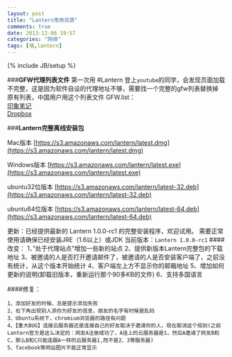 ```yaml
---
layout: post
title: "Lantern常用资源"
comments: true
date: 2013-12-06 19:57
categories: "网络"
tags: [墙,lantern]
---
```

{% include JB/setup %}
 
###**GFW代理列表文件**
第一次用 #Lantern 登上`youtube`的同学，会发现页面加载不完整，这是因为软件自设的代理地址不够，需要找一个完整的gfw列表替换掉
原有列表，中国用户用这个列表文件 GFW.list：  
[印象笔记](https://www.evernote.com/shard/s67/sh/8a28e65c-c32a-44e2-bf01-eeec714e983d/afc48748a8295ee97729675580a74069)  
[Dropbox](https://dl.dropboxusercontent.com/u/3898221/lantern/GFWlist%20for%20Lantern.txt)

     
###**Lantern完整离线安装包**  

Mac版本        [https://s3.amazonaws.com/lantern/latest.dmg](https://s3.amazonaws.com/lantern/latest.dmg)  

Windows版本    [https://s3.amazonaws.com/lantern/latest.exe](https://s3.amazonaws.com/lantern/latest.exe)  

ubuntu32位版本 [https://s3.amazonaws.com/lantern/latest-32.deb](https://s3.amazonaws.com/lantern/latest-32.deb)  

ubuntu64位版本 [https://s3.amazonaws.com/lantern/latest-64.deb](https://s3.amazonaws.com/lantern/latest-64.deb)  


更新：已经提供最新的  Lantern 1.0.0-rc1 的完整安装程序，欢迎试用。
需要正常使用请确保已经安装JRE（1.6以上）或JDK
当前版本：`Lantern 1.0.0-rc1`
####改变：
    1、”处于代理站点”增加一些新的站点
    2、提供新版本Lantern完整包的下载地址
    3、被邀请的人是否打开邀请邮件了，被邀请的人是否安装客户端了，之前没有统计，从这个版本开始统计
    4、客户端左上方不显示你的邮箱地址
    5、增加如何更新的说明(卸载旧版本，重新运行那个90多KB的文件)
    6、支持多国语言

####修复：
    
    1、添加好友的时候，总是提示添加失败
    2、右下角出现别人添你为好友的信息，朋友的名字有时候是乱码
    3、Ubuntu系统下，chromium浏览器的路径有问题
    4、【重大BUG】连接云服务器还是连接自己的好友取决于邀请你的人，现在取消这个规则(之前Lantern官方是这么决定的：网友A注册成功了，A连上的云服务器是1，然后A邀请了网友B和C，那么B和C只能连跟A一样的云服务器1,而不是2、3等服务器)
    5、facebook等网站图片不能正常显示


